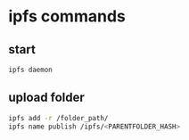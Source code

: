 # ipfs commands

## start

```bash
ipfs daemon
```

## upload folder

```bash
ipfs add -r /folder_path/
ipfs name publish /ipfs/<PARENTFOLDER_HASH>
```
